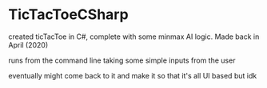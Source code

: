 # TicTacToeCSharp
created ticTacToe in C#, complete with some minmax AI logic. Made back in April (2020)

runs from the command line taking some simple inputs from the user

eventually might come back to it and make it so that it's all UI based but idk
